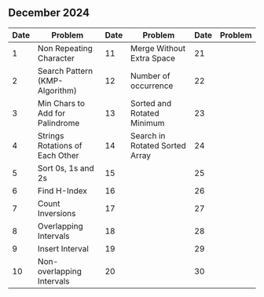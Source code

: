 ## December 2024

| Date | Problem                         | Date | Problem                        | Date | Problem |
| ---- | ------------------------------- | ---- | ------------------------------ | ---- | ------- |
| 1    | Non Repeating Character         | 11   | Merge Without Extra Space      | 21   |         |
| 2    | Search Pattern (KMP-Algorithm)  | 12   | Number of occurrence           | 22   |         |
| 3    | Min Chars to Add for Palindrome | 13   | Sorted and Rotated Minimum     | 23   |         |
| 4    | Strings Rotations of Each Other | 14   | Search in Rotated Sorted Array | 24   |         |
| 5    | Sort 0s, 1s and 2s              | 15   |                                | 25   |         |
| 6    | Find H-Index                    | 16   |                                | 26   |         |
| 7    | Count Inversions                | 17   |                                | 27   |         |
| 8    | Overlapping Intervals           | 18   |                                | 28   |         |
| 9    | Insert Interval                 | 19   |                                | 29   |         |
| 10   | Non-overlapping Intervals       | 20   |                                | 30   |         |
